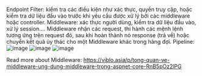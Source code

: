 Endpoint Filter: kiểm tra các điều kiện như xác thực, quyền truy cập, hoặc kiểm tra dữ liệu đầu vào trước khi yêu cầu được xử lý bởi các middleware hoặc controller.
Middleware: xác thực người dùng, kiểm tra dữ liệu đầu vào, xử lý session....
  Middleware nhận các request, thi hành các mệnh lệnh tương ứng trên request đó, sau khi hoàn thành nó response (trả về) hoặc chuyển kết quả ủy thác cho một Middleware khác trong hàng đợi.
  Pipeline: ![image](https://github.com/PhongLuuu/LearningASP/assets/158790293/39540157-2852-42e5-a96c-b412ddd71e9a)
            ![image](https://github.com/PhongLuuu/LearningASP/assets/158790293/b7735c58-cd17-4756-8919-eea908617931)
            ![image](https://github.com/PhongLuuu/LearningASP/assets/158790293/a2cfa705-a547-4d39-ad04-bbcb1d54ed5a)

Read more about Middleware: https://viblo.asia/p/tong-quan-ve-middleware-ung-dung-middleware-trong-aspnet-core-RnB5pOz2lPG
